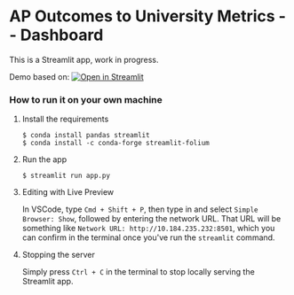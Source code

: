# AP Outcomes to University Metrics -- Dashboard

This is a Streamlit app, work in progress.

Demo based on: [![Open in Streamlit](https://static.streamlit.io/badges/streamlit_badge_black_white.svg)](https://gdp-dashboard-template.streamlit.app/)

### How to run it on your own machine

1. Install the requirements

   ```
   $ conda install pandas streamlit
   $ conda install -c conda-forge streamlit-folium
   ```

2. Run the app

   ```
   $ streamlit run app.py
   ```

3. Editing with Live Preview

   In VSCode, type `Cmd + Shift + P`, then type in and select `Simple Browser: Show`, followed by entering the network URL. That URL will be something like `Network URL: http://10.184.235.232:8501`, which you can confirm in the terminal once you've run the `streamlit` command.

4. Stopping the server

   Simply press `Ctrl + C` in the terminal to stop locally serving the Streamlit app. 